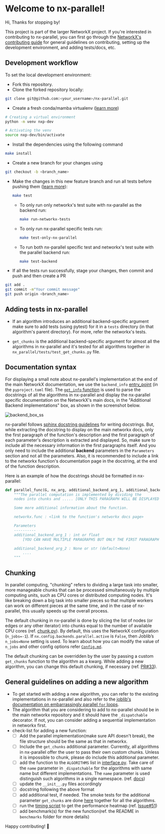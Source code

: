 # Welcome to nx-parallel!

Hi, Thanks for stopping by!

This project is part of the larger NetworkX project. If you're interested in contributing to nx-parallel, you can first go through the [NetworkX's contributing guide](https://github.com/networkx/networkx/blob/main/CONTRIBUTING.rst) for general guidelines on contributing, setting up the development environment, and adding tests/docs, etc.

## Development workflow

To set the local development environment:

- Fork this repository.
- Clone the forked repository locally:

```.sh
git clone git@github.com:<your_username>/nx-parallel.git
```

- Create a fresh conda/mamba virtualenv ([learn more](https://github.com/networkx/networkx/blob/main/CONTRIBUTING.rst#development-workflow))

```.sh
# Creating a virtual environment
python -m venv nxp-dev

# Activating the venv
source nxp-dev/bin/activate
```

- Install the dependencies using the following command

```.sh
make install
```

- Create a new branch for your changes using

```.sh
git checkout -b <branch_name>
```

- Make the changes in this new feature branch and run all tests before pushing them ([learn more](https://networkx.org/documentation/latest/reference/backends.html#testing-the-custom-backend)):

    ```.sh
    make test
    ```

    - To only run only networkx's test suite with nx-parallel as the backend run:

        ```.sh
        make run-networkx-tests
        ```
    
    - To only run nx-parallel specific tests run:

        ```.sh
        make test-only-nx-parallel
        ```

    - To run both nx-parallel specific test and networkx's test suite with the parallel backend run:

        ```.sh
        make test-backend
        ```

- If all the tests run successfully, stage your changes, then commit and push and then create a PR

```.sh
git add .
git commit -m"Your commit message"
git push origin <branch_name>
```

## Adding tests in nx-parallel

- If an algorithm introduces an additional backend-specific argument make sure to add tests (using pytest) for it in a `tests` directory (in that algorithm's parent directory). For more, refer the networkx's tests.

- `get_chunks` is the additional backend-specific argument for almost all the algorithms in nx-parallel and it's tested for all algorithms together in `nx_parallel/tests/test_get_chunks.py` file.

## Documentation syntax

For displaying a small note about nx-parallel's implementation at the end of the main NetworkX documentation, we use the `backend_info` [entry_point](https://packaging.python.org/en/latest/specifications/entry-points/#entry-points) (in the `pyproject.toml` file). The [`get_info` function](./_nx_parallel/__init__.py) is used to parse the docstrings of all the algorithms in nx-parallel and display the nx-parallel specific documentation on the NetworkX's main docs, in the "Additional Backend implementations" box, as shown in the screenshot below.

![backend_box_ss](./assets/images/backend_box_ss.png)

nx-parallel follows [sphinx docstring guidelines](https://the-ultimate-sphinx-tutorial.readthedocs.io/en/latest/_guide/_styleguides/docstrings-guidelines.html) for writing docstrings. But, while extracting the docstring to display on the main networkx docs, only the first paragraph of the function's description and the first paragraph of each parameter's description is extracted and displayed. So, make sure to include all the necessary information in the first paragraphs itself. And you only need to include the additional **backend** parameters in the `Parameters` section and not all the parameters. Also, it is recommended to include a link to the networkx function's documentation page in the docstring, at the end of the function description.

Here is an example of how the docstrings should be formatted in nx-parallel:

```.py
def parallel_func(G, nx_arg, additional_backend_arg_1, additional_backend_arg_2=None):
    """The parallel computation is implemented by dividing the
    nodes into chunks and ..... [ONLY THIS PARAGRAPH WILL BE DISPLAYED ON THE MAIN NETWORKX DOCS]

    Some more additional information about the function.

    networkx.func : <link to the function's networkx docs page>

    Parameters
    ----------
    additional_backend_arg_1 : int or float
        [YOU CAN HAVE MULTIPLE PARAGRAPHS BUT ONLY THE FIRST PARAGRAPH WILL BE DISPLAYED ON THE MAIN NETWORKX DOCS]

    additional_backend_arg_2 : None or str (default=None)
        ....
    """
```

## Chunking

In parallel computing, "chunking" refers to dividing a large task into smaller, more manageable chunks that can be processed simultaneously by multiple computing units, such as CPU cores or distributed computing nodes. It's like breaking down a big task into smaller pieces so that multiple workers can work on different pieces at the same time, and in the case of nx-parallel, this usually speeds up the overall process.

The default chunking in nx-parallel is done by slicing the list of nodes (or edges or any other iterator) into chunks equal to the number of available CPU cores (ref. [chunk.py](./nx_parallel/utils/chunk.py)). By default, this uses the NetworkX configuration (`n_jobs=-1`). If `nx.config.backends.parallel.active` is `False`, then Joblib’s `n_jobs=None` setting is used. To learn about how you can modify the value of `n_jobs` and other config options refer [`Config.md`](./Config.md). 

The default chunking can be overridden by the user by passing a custom `get_chunks` function to the algorithm as a kwarg. While adding a new algorithm, you can change this default chunking, if necessary (ref. [PR#33](https://github.com/networkx/nx-parallel/pull/33)).

## General guidelines on adding a new algorithm

- To get started with adding a new algorithm, you can refer to the existing implementations in nx-parallel and also refer to the [joblib's documentation on embarrassingly parallel `for` loops](https://joblib.readthedocs.io/en/latest/parallel.html).
- The algorithm that you are considering to add to nx-parallel should be in the main networkx repository and it should have the `_dispatchable` decorator. If not, you can consider adding a sequential implementation in networkx first.
- check-list for adding a new function:
  - [ ] Add the parallel implementation(make sure API doesn't break), the file structure should be the same as that in networkx.
  - [ ] Include the `get_chunks` additional parameter. Currently, all algorithms in nx-parallel offer the user to pass their own custom chunks. Unless it is impossible to chunk, please do include this additional parameter.
  - [ ] add the function to the `ALGORITHMS` list in [interface.py](./nx_parallel/interface.py). Take care of the `name` parameter in `_dispatchable` for the algorithms with same name but different implementations. The `name` parameter is used distinguish such algorithms in a single namespace. (ref. [docs](https://networkx.org/documentation/latest/reference/backends.html))
  - [ ] update the `__init__.py` files accordingly
  - [ ] docstring following the above format
  - [ ] add additional test, if needed. The smoke tests for the additional parameter `get_chunks` are done [here](https://github.com/networkx/nx-parallel/blob/main/nx_parallel/tests/test_get_chunks.py) together for all the algorithms.
  - [ ] run the [timing script](./timing/timing_individual_function.py) to get the performance heatmap (ref. [Issue#51](https://github.com/networkx/nx-parallel/issues/51))
  - [ ] add benchmark(s) for the new function(ref. the README in `benchmarks` folder for more details)

Happy contributing! 🎉
